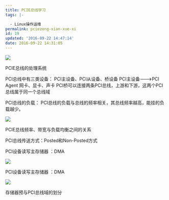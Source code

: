 ```yaml
---
title: PCIE总线学习
tags: |-

  - Linux操作运维
permalink: pciezong-xian-xue-xi
id: 19
updated: '2016-09-22 14:47:14'
date: 2016-09-22 14:31:05
---
```




![](/uploads/2016/09/1.png)

PCIE总线的处理系统


PCI总线中有三类设备：
	PCI主设备、PCI从设备、桥设备
PCI主设备--->PCI Agent   网卡、显卡、声卡
PCI桥可以连接两条PCI总线，上游和下游，这两个PCI总线属于同一个总线域


PCI总线的负载：
	PCI总线的负载与总线的频率相关，其总线频率越高，能挂的负载越少。


![](/uploads/2016/09/2.png)

PCIE总线频率、带宽与负载均衡之间的关系

PCI总线传送方式：Posted和Non-Posted方式

PCI设备读写主存储器 ：DMA


![](/uploads/2016/09/3.png)

PCI设备读写主存储器 ：DMA

![](/uploads/2016/09/4.png)

存储器预与PCI总线域的划分


